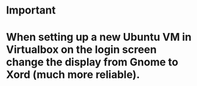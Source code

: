 Important
=========

# When setting up a new Ubuntu VM in Virtualbox on the login screen change the display from Gnome to Xord (much more reliable).
